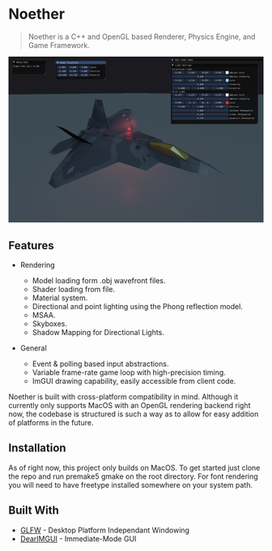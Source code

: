 <!-- [![header][header-url]][header-link] -->

# Noether

> Noether is a C++ and OpenGL based Renderer, Physics Engine, and Game Framework.

![A Noether Scene](./res/lighting.png)

## Features

* Rendering
  * Model loading form .obj wavefront files.
  * Shader loading from file.
  * Material system.
  * Directional and point lighting using the Phong reflection model.
  * MSAA.
  * Skyboxes.
  * Shadow Mapping for Directional Lights.

* General
  * Event & polling based input abstractions.
  * Variable frame-rate game loop with high-precision timing.
  * ImGUI drawing capability, easily accessible from client code.

Noether is built with cross-platform compatibility in mind. Although it currently only supports MacOS with an OpenGL rendering backend right now, the codebase is structured is such a way as to allow for easy addition of platforms in the future.

## Installation

As of right now, this project only builds on MacOS. To get started just clone the repo and run premake5 gmake on the root directory. For font rendering you will need to have freetype installed somewhere on your system path.

## Built With

* [GLFW](https://www.glfw.org/) - Desktop Platform Independant Windowing
* [DearIMGUI](https://github.com/ocornut/imgui) - Immediate-Mode GUI
